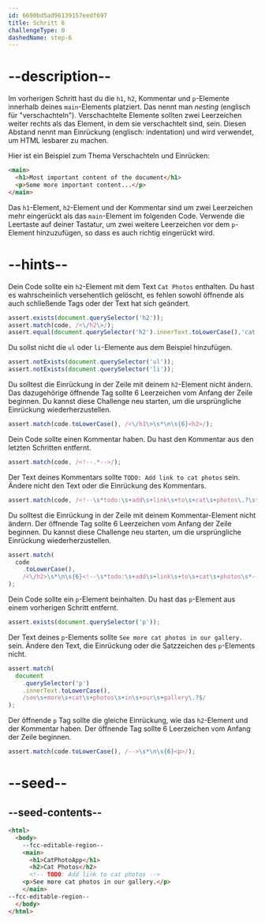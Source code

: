 ```yaml
---
id: 6690bd5ad96139157eedf697
title: Schritt 6
challengeType: 0
dashedName: step-6
---
```


# --description--

Im vorherigen Schritt hast du die `h1`, `h2`, Kommentar und `p`-Elemente innerhalb deines `main`-Elements platziert. Das nennt man *nesting* (englisch für "verschachteln"). Verschachtelte Elemente sollten zwei Leerzeichen weiter rechts als das Element, in dem sie verschachtelt sind, sein. Diesen Abstand nennt man Einrückung (englisch: indentation) und wird verwendet, um HTML lesbarer zu machen.

Hier ist ein Beispiel zum Thema Verschachteln und Einrücken:

```html
<main>
  <h1>Most important content of the document</h1>
  <p>Some more important content...</p>
</main>
```

Das `h1`-Element, `h2`-Element und der Kommentar sind um zwei Leerzeichen mehr eingerückt als das `main`-Element im folgenden Code. Verwende die Leertaste auf deiner Tastatur, um zwei weitere Leerzeichen vor dem `p`-Element hinzuzufügen, so dass es auch richtig eingerückt wird.

# --hints--

Dein Code sollte ein `h2`-Element mit dem Text `Cat Photos` enthalten. Du hast es wahrscheinlich versehentlich gelöscht, es fehlen sowohl öffnende als auch schließende Tags oder der Text hat sich geändert.

```js
assert.exists(document.querySelector('h2'));
assert.match(code, /<\/h2\>/);
assert.equal(document.querySelector('h2').innerText.toLowerCase(),'cat photos')
```

Du sollst nicht die `ul` oder `li`-Elemente aus dem Beispiel hinzufügen.

```js
assert.notExists(document.querySelector('ul'));
assert.notExists(document.querySelector('li'));
```

Du solltest die Einrückung in der Zeile mit deinem `h2`-Element nicht ändern. Das dazugehörige öffnende Tag sollte 6 Leerzeichen vom Anfang der Zeile beginnen. Du kannst diese Challenge neu starten, um die ursprüngliche Einrückung wiederherzustellen.

```js
assert.match(code.toLowerCase(), /<\/h1\>\s*\n\s{6}<h2>/);
```

Dein Code sollte einen Kommentar haben. Du hast den Kommentar aus den letzten Schritten entfernt.

```js
assert.match(code, /<!--.*-->/);
```

Der Text deines Kommentars sollte `TODO: Add link to cat photos` sein. Ändere nicht den Text oder die Einrückung des Kommentars.

```js
assert.match(code, /<!--\s*todo:\s+add\s+link\s+to\s+cat\s+photos\.?\s*-->/i);
```

Du solltest die Einrückung in der Zeile mit deinem Kommentar-Element nicht ändern. Der öffnende Tag sollte 6 Leerzeichen vom Anfang der Zeile beginnen. Du kannst diese Challenge neu starten, um die ursprüngliche Einrückung wiederherzustellen.

```js
assert.match(
  code
    .toLowerCase(),
    /<\/h2>\s*\n\s{6}<!--\s*todo:\s+add\s+link\s+to\s+cat\s+photos\s*-->/
);
```

Dein Code sollte ein `p`-Element beinhalten. Du hast das `p`-Element aus einem vorherigen Schritt entfernt.

```js
assert.exists(document.querySelector('p'));
```

Der Text deines `p`-Elements sollte `See more cat photos in our gallery.` sein. Ändere den Text, die Einrückung oder die Satzzeichen des `p`-Elements nicht.

```js
assert.match(
  document
    .querySelector('p')
    .innerText.toLowerCase(),
    /see\s+more\s+cat\s+photos\s+in\s+our\s+gallery\.?$/
);
```

Der öffnende `p` Tag sollte die gleiche Einrückung, wie das `h2`-Element und der Kommentar haben. Der öffnende Tag sollte 6 Leerzeichen vom Anfang der Zeile beginnen.

```js
assert.match(code.toLowerCase(), /-->\s*\n\s{6}<p>/);
```

# --seed--

## --seed-contents--

```html
<html>
  <body>
    --fcc-editable-region--
    <main>
      <h1>CatPhotoApp</h1>
      <h2>Cat Photos</h2>
      <!-- TODO: Add link to cat photos -->
    <p>See more cat photos in our gallery.</p>
    </main>
--fcc-editable-region--
  </body>
</html>
```


